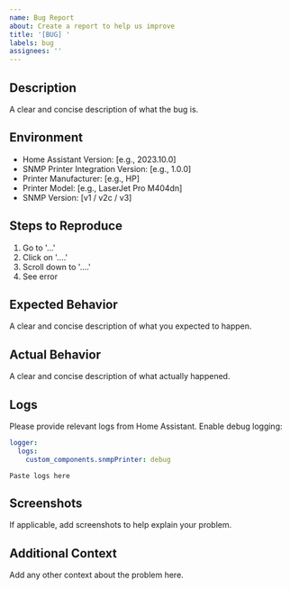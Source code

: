 ```yaml
---
name: Bug Report
about: Create a report to help us improve
title: '[BUG] '
labels: bug
assignees: ''
---
```


## Description
A clear and concise description of what the bug is.

## Environment
- Home Assistant Version: [e.g., 2023.10.0]
- SNMP Printer Integration Version: [e.g., 1.0.0]
- Printer Manufacturer: [e.g., HP]
- Printer Model: [e.g., LaserJet Pro M404dn]
- SNMP Version: [v1 / v2c / v3]

## Steps to Reproduce
1. Go to '...'
2. Click on '....'
3. Scroll down to '....'
4. See error

## Expected Behavior
A clear and concise description of what you expected to happen.

## Actual Behavior
A clear and concise description of what actually happened.

## Logs
Please provide relevant logs from Home Assistant. Enable debug logging:
```yaml
logger:
  logs:
    custom_components.snmpPrinter: debug
```

```
Paste logs here
```

## Screenshots
If applicable, add screenshots to help explain your problem.

## Additional Context
Add any other context about the problem here.
